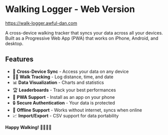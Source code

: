 # Walking Logger - Web Version

https://walk-logger.awful-dan.com

A cross-device walking tracker that syncs your data across all your devices. Built as a Progressive Web App (PWA) that works on iPhone, Android, and desktop.

## Features

- 📱 **Cross-Device Sync** - Access your data on any device
- 🚶‍♂️ **Walk Tracking** - Log distance, time, and date
- 📊 **Data Visualization** - Charts and statistics
- 🏆 **Leaderboards** - Track your best performances
- 📱 **PWA Support** - Install as an app on your phone
- 🔒 **Secure Authentication** - Your data is protected
- 💾 **Offline Support** - Works without internet, syncs when online
- 📈 **Import/Export** - CSV support for data portability

**Happy Walking! 🚶‍♂️🚶‍♀️**
